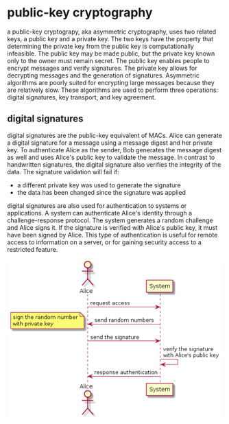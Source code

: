 # public-key cryptography

a public-key cryptograpy, aka asymmetric cryptography, uses two related keys, a public key and a private key. The two keys have the property that determining the private key from the public key is computationally infeasible. The public key may be made public, but the private key known only to the owner must remain secret. The public key enables people to encrypt messages and verify signatures. The private key allows for decrypting messages and the generation of signatures. Asymmetric algorithms are poorly suited for encrypting large messages because they are relatively slow. These algorithms are used to perform three operations: digital signatures, key transport, and key agreement.

## digital signatures

digital signatures are the public-key equivalent of MACs. Alice can generate a digital signature for a message using a message digest and her private key. To authenticate Alice as the sender, Bob generates the message digest as well and uses Alice's public key to validate the message. In contrast to handwritten signatures, the digital signature also verifies the integrity of the data. The signature validation will fail if:
- a different private key was used to generate the signature
- the data has been changed since the signature was applied

digital signatures are also used for authentication to systems or applications. A system can authenticate Alice's identity through a challenge-response protocol. The system generates a random challenge and Alice signs it. If the signature is verified with Alice's public key, it must have been signed by Alice. This type of authentication is useful for remote access to information on a server, or for gaining security access to a restricted feature.

![](https://github.com/fadasr/fadasr.github.io/blob/master/images/dig-sig-auth.png)
<!--stackedit_data:
eyJoaXN0b3J5IjpbLTE2NTIzMzkyMTQsMjA2MzU3NDg0NiwtNT
UzNTE3MjQ3LDEwOTYyOTY3ODYsLTk1NTczNTY0MCwyMTI0NjQw
NzMsLTE4ODc4ODIwMDYsNTU1NTAxMTg0XX0=
-->